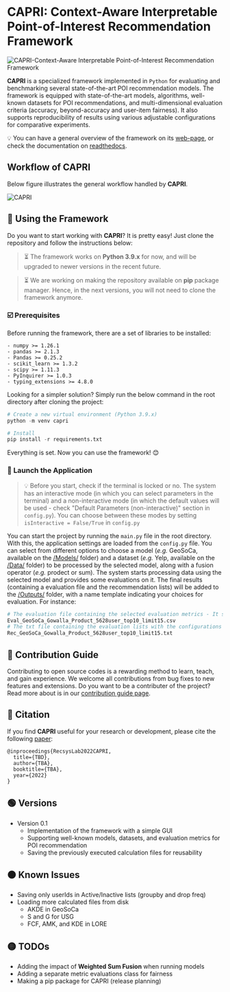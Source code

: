# CAPRI: Context-Aware Interpretable Point-of-Interest Recommendation Framework

![CAPRI-Context-Aware Interpretable Point-of-Interest Recommendation Framework](https://github.com/RecSys-lab/CAPRI/blob/main/_contents/cover.jpg "CAPRI-Context-Aware interpretable PoI Recommender")

**CAPRI** is a specialized framework implemented in `Python` for evaluating and benchmarking several state-of-the-art POI recommendation models. The framework is equipped with state-of-the-art models, algorithms, well-known datasets for POI recommendations, and multi-dimensional evaluation criteria (accuracy, beyond-accuracy and user-item fairness). It also supports reproducibility of results using various adjustable configurations for comparative experiments.

💡 You can have a general overview of the framework on its [web-page](https://caprirecsys.github.io/CAPRI/ "web-page"), or check the documentation on [readthedocs](https://capri.readthedocs.io/en/latest/ "readthedocs").

## Workflow of CAPRI

Below figure illustrates the general workflow handled by **CAPRI**.

![CAPRI](https://github.com/RecSys-lab/CAPRI/blob/main/_contents/CAPRIFramework.png "CAPRI-Context-Aware interpretable PoI Recommender")

## 🚀 Using the Framework

Do you want to start working with **CAPRI**? It is pretty easy! Just clone the repository and follow the instructions below:

> ⏳ The framework works on **Python 3.9.x** for now, and will be upgraded to newer versions in the recent future.

> ⏳ We are working on making the repository available on **pip** package manager. Hence, in the next versions, you will not need to clone the framework anymore.

### ☑️ Prerequisites

Before running the framework, there are a set of libraries to be installed:

    - numpy >= 1.26.1
    - pandas >= 2.1.3
    - Pandas >= 0.25.2
    - scikit_learn >= 1.3.2
    - scipy >= 1.11.3
    - PyInquirer >= 1.0.3
    - typing_extensions >= 4.8.0

Looking for a simpler solution? Simply run the below command in the root directory after cloning the project:

```python
# Create a new virtual environment (Python 3.9.x)
python -m venv capri

# Install
pip install -r requirements.txt
```

Everything is set. Now you can use the framework! 😊

### 🚀 Launch the Application

> 💡 Before you start, check if the terminal is locked or no. The system has an interactive mode (in which you can select parameters in the terminal) and a non-interactive mode (in which the default values will be used - check "Default Parameters (non-interactive)" section in `config.py`). You can choose between these modes by setting `isInteractive = False/True` in `config.py`

You can start the project by running the `main.py` file in the root directory. With this, the application settings are loaded from the `config.py` file. You can select from different options to choose a model (_e.g._ GeoSoCa, available on the [/Models/](https://github.com/CapriRecSys/CAPRI/tree/main/Models "/Models/") folder) and a dataset (_e.g._ Yelp, available on the [/Data/](https://github.com/CapriRecSys/CAPRI/tree/main/Data "/Data/") folder) to be processed by the selected model, along with a fusion operator (_e.g._ prodect or sum). The system starts processing data using the selected model and provides some evaluations on it. The final results (containing a evaluation file and the recommendation lists) will be added to the [/Outputs/](https://github.com/CapriRecSys/CAPRI/tree/main/Outputs "/Outputs/") folder, with a name template indicating your choices for evaluation. For instance:

```python
# The evaluation file containing the selected evaluation metrics - It shows that the user selected GeoSoCa model on Gowalla dataset with Product fusion type, applied on 5628 users where the top-10 results are selected for evaluation and the length of the recommendation lists are 15
Eval_GeoSoCa_Gowalla_Product_5628user_top10_limit15.csv
# The txt file containing the evaluation lists with the configurations described above
Rec_GeoSoCa_Gowalla_Product_5628user_top10_limit15.txt
```

## 🧩 Contribution Guide

Contributing to open source codes is a rewarding method to learn, teach, and gain experience. We welcome all contributions from bug fixes to new features and extensions. Do you want to be a contributer of the project? Read more about is in our [contribution guide page](https://capri.readthedocs.io/en/latest/contribution.html "readthedocs").

<!-- ## Team

CAPRI is developed with ❤️ by:

| <a href="https://github.com/alitourani"><img src="https://github.com/alitourani.png?size=70"></a> | <a href="https://github.com/rahmanidashti"><img src="https://github.com/rahmanidashti.png?size=70"></a> | <a href="https://github.com/naghiaei"><img src="https://github.com/naghiaei.png" width="70"></a> | <a href="https://github.com/yasdel"><img src="https://yasdel.github.io/images/yashar_avator.jpg" width="70"></a> |
| ------------------------------------------------------------------------------------------------- | ------------------------------------------------------------------------------------------------------- | ------------------------------------------------------------------------------------------------ | ---------------------------------------------------------------------------------------------------------------- |
| [Ali Tourani](mailto:ali.tourani@uni.lu "ali.tourani@uni.lu")                                     | [Hossein A. Rahmani](mailto:h.rahmani@ucl.ac.uk "h.rahmani@ucl.ac.uk")                                  | [MohammadMehdi Naghiaei](mailto:naghiaei@usc.edu "naghiaei@usc.edu")                             | [Yashar Deldjoo](mailto:yashar.deldjoo@poliba.it "yashar.deldjoo@poliba.it")                                     | -->

## 📝 Citation

If you find **CAPRI** useful for your research or development, please cite the following [paper](https://arxiv.org/):

```
@inproceedings{RecsysLab2022CAPRI,
  title={TBD},
  author={TBA},
  booktitle={TBA},
  year={2022}
}
```

## 🟢 Versions

- Version 0.1
  - Implementation of the framework with a simple GUI
  - Supporting well-known models, datasets, and evaluation metrics for POI recommendation
  - Saving the previously executed calculation files for reusability

## 🟠 Known Issues

- Saving only userIds in Active/Inactive lists (groupby and drop freq)
- Loading more calculated files from disk
  - AKDE in GeoSoCa
  - S and G for USG
  - FCF, AMK, and KDE in LORE

## 🟡 TODOs

- Adding the impact of **Weighted Sum Fusion** when running models
- Adding a separate metric evaluations class for fairness
- Making a pip package for CAPRI (release planning)
